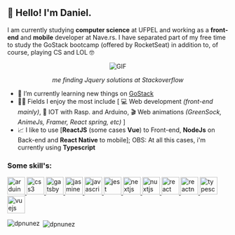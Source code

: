 ## 👋  Hello! I'm Daniel.

I am currently studying **computer science** at UFPEL and working as a **front-end** and **mobile** developer at Nave.rs. I have separated part of my free time to study the GoStack bootcamp (offered by RocketSeat) in addition to, of course, playing CS and LOL 🤓


<p align="center">


<img align="center" alt="GIF" src="https://media3.giphy.com/media/TgITYhN9sPj4aAOagG/giphy.gif" />
  
<p align="center"><i>me finding Jquery solutions at Stackoverflow</i></p>
 </p>



-   📖  I’m currently learning new things on  [GoStack](https://pages.rocketseat.com.br/gostack)
-   🤹🏽 Fields I enjoy the most include [ 💻 Web development *(front-end mainly)*,   🤖 IOT with Rasp. and Arduino, 🎬 Web animations *(GreenSock, AnimeJs, Framer, React spring, etc)* ]
-   📈  I like to use  [**ReactJS** (some cases **Vue**) to Front-end, **NodeJs** on Back-end and **React Native** to mobile]; OBS: At all this cases, i'm currently using **Typescript**



### Some skill's:
<p align="left"> <a href="https://www.arduino.cc/" target="_blank"> <img src="https://cdn.worldvectorlogo.com/logos/arduino-1.svg" alt="arduino" width="40" height="40"/> </a> <a href="https://www.w3schools.com/css/" target="_blank"> <img src="https://devicons.github.io/devicon/devicon.git/icons/css3/css3-original-wordmark.svg" alt="css3" width="40" height="40"/> </a> <a href="https://www.gatsbyjs.com/" target="_blank"> <img src="https://www.vectorlogo.zone/logos/gatsbyjs/gatsbyjs-icon.svg" alt="gatsby" width="40" height="40"/> </a> <a href="https://jasmine.github.io/" target="_blank"> <img src="https://www.vectorlogo.zone/logos/jasmine/jasmine-icon.svg" alt="jasmine" width="40" height="40"/> </a> <a href="https://developer.mozilla.org/en-US/docs/Web/JavaScript" target="_blank"> <img src="https://devicons.github.io/devicon/devicon.git/icons/javascript/javascript-original.svg" alt="javascript" width="40" height="40"/> </a> <a href="https://jestjs.io" target="_blank"> <img src="https://www.vectorlogo.zone/logos/jestjsio/jestjsio-icon.svg" alt="jest" width="40" height="40"/> </a> <a href="https://nextjs.org/" target="_blank"> <img src="https://cdn.worldvectorlogo.com/logos/nextjs-3.svg" alt="nextjs" width="40" height="40"/> </a> <a href="https://nuxtjs.org/" target="_blank"> <img src="https://www.vectorlogo.zone/logos/nuxtjs/nuxtjs-icon.svg" alt="nuxtjs" width="40" height="40"/> </a> <a href="https://reactjs.org/" target="_blank"> <img src="https://devicons.github.io/devicon/devicon.git/icons/react/react-original-wordmark.svg" alt="react" width="40" height="40"/> </a> <a href="https://reactnative.dev/" target="_blank"> <img src="https://reactnative.dev/img/header_logo.svg" alt="reactnative" width="40" height="40"/> </a> <a href="https://www.typescriptlang.org/" target="_blank"> <img src="https://devicons.github.io/devicon/devicon.git/icons/typescript/typescript-original.svg" alt="typescript" width="40" height="40"/> </a> <a href="https://vuejs.org/" target="_blank"> <img src="https://devicons.github.io/devicon/devicon.git/icons/vuejs/vuejs-original-wordmark.svg" alt="vuejs" width="40" height="40"/> </a> </p>

<p><img align="left" src="https://github-readme-stats.vercel.app/api/top-langs?username=dpnunez&show_icons=true&locale=en&layout=compact" alt="dpnunez" /></p>  
  
<p>&nbsp;<img align="center" src="https://github-readme-stats.vercel.app/api?username=dpnunez&show_icons=true&locale=en" alt="dpnunez" /></p>
